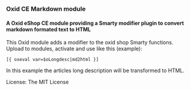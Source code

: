 ### Oxid CE Markdown module
#### A Oxid eShop CE module providing a Smarty modifier plugin to convert markdown formated text to HTML

This Oxid module adds a modifier to the oxid shop Smarty functions. Upload to modules, activate and use like this (example):

    
    [{ oxeval var=$oLongdesc|md2html }]
    
    
In this example the articles long description will be transformed to HTML.

License: The MIT License

